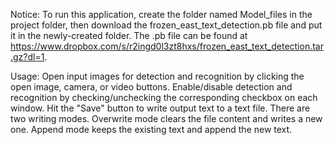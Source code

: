 Notice: To run this application, create the folder named Model_files in the project folder, then download the frozen_east_text_detection.pb file and put it in the newly-created folder. The .pb file can be found at https://www.dropbox.com/s/r2ingd0l3zt8hxs/frozen_east_text_detection.tar.gz?dl=1.

Usage: Open input images for detection and recognition by clicking the open image, camera, or video buttons. Enable/disable detection and recognition by checking/unchecking the corresponding checkbox on each window. Hit the "Save" button to write output text to a text file. There are two writing modes. Overwrite mode clears the file content and writes a new one. Append mode keeps the existing text and append the new text.
